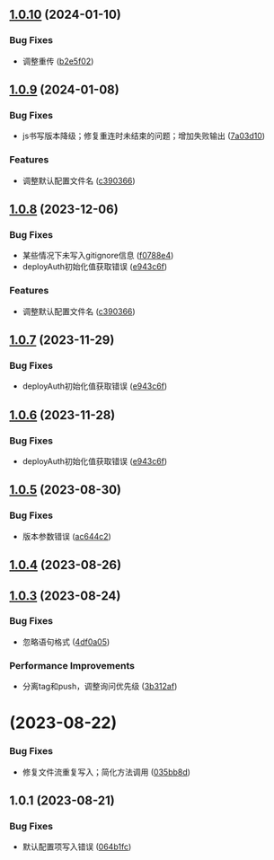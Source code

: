 ## [1.0.10](https://gitee.com/bamtama/my-tools-cli/compare/v1.0.9...v1.0.10) (2024-01-10)


### Bug Fixes

* 调整重传 ([b2e5f02](https://gitee.com/bamtama/my-tools-cli/commits/b2e5f0257b39a34ec47ac9c2700c197345268e45))



## [1.0.9](https://gitee.com/bamtama/my-tools-cli/compare/v1.0.5...v1.0.9) (2024-01-08)


### Bug Fixes

* js书写版本降级；修复重连时未结束的问题；增加失败输出 ([7a03d10](https://gitee.com/bamtama/my-tools-cli/commits/7a03d1053ed44b7db2e3dfc998cb2a57ad48366a))


### Features

* 调整默认配置文件名 ([c390366](https://gitee.com/bamtama/my-tools-cli/commits/c39036641d9ef04bb72dd9b40093c46c514d3594))



## [1.0.8](https://gitee.com/bamtama/my-tools-cli/compare/v1.0.5...v1.0.8) (2023-12-06)


### Bug Fixes

* 某些情况下未写入gitignore信息 ([f0788e4](https://gitee.com/bamtama/my-tools-cli/commits/f0788e4a71e3d00a4cf20fffa3b714d91ee829c9))
* deployAuth初始化值获取错误 ([e943c6f](https://gitee.com/bamtama/my-tools-cli/commits/e943c6feb290e1f32e654cf0fd8dc87a99d1cea7))


### Features

* 调整默认配置文件名 ([c390366](https://gitee.com/bamtama/my-tools-cli/commits/c39036641d9ef04bb72dd9b40093c46c514d3594))



## [1.0.7](https://gitee.com/bamtama/my-tools-cli/compare/v1.0.5...v1.0.7) (2023-11-29)


### Bug Fixes

* deployAuth初始化值获取错误 ([e943c6f](https://gitee.com/bamtama/my-tools-cli/commits/e943c6feb290e1f32e654cf0fd8dc87a99d1cea7))


## [1.0.6](https://gitee.com/bamtama/my-tools-cli/compare/v1.0.5...v1.0.6) (2023-11-28)


### Bug Fixes

* deployAuth初始化值获取错误 ([e943c6f](https://gitee.com/bamtama/my-tools-cli/commits/e943c6feb290e1f32e654cf0fd8dc87a99d1cea7))



## [1.0.5](https://gitee.com/bamtama/my-tools-cli/compare/v1.0.4...v1.0.5) (2023-08-30)


### Bug Fixes

* 版本参数错误 ([ac644c2](https://gitee.com/bamtama/my-tools-cli/commits/ac644c2aafd8cad746a01c7a24ca2ff5792b7ec2))



## [1.0.4](https://gitee.com/bamtama/my-tools-cli/compare/v1.0.3...v1.0.4) (2023-08-26)



## [1.0.3](https://gitee.com/bamtama/my-tools-cli/compare/v1.0.2...v1.0.3) (2023-08-24)


### Bug Fixes

* 忽略语句格式 ([4df0a05](https://gitee.com/bamtama/my-tools-cli/commits/4df0a05ca8c208f3d5a830a6d84f00d0ef9ed53f))


### Performance Improvements

* 分离tag和push，调整询问优先级 ([3b312af](https://gitee.com/bamtama/my-tools-cli/commits/3b312af341ac1b8cf4e08cddf3570fe61d013ef4))



# [](https://gitee.com/bamtama/my-tools-cli/compare/v1.0.1...v) (2023-08-22)


### Bug Fixes

* 修复文件流重复写入；简化方法调用 ([035bb8d](https://gitee.com/bamtama/my-tools-cli/commits/035bb8dc0d1124c96dfcdd27db7bbf1e6f553afb))



## 1.0.1 (2023-08-21)


### Bug Fixes

* 默认配置项写入错误 ([064b1fc](https://gitee.com/bamtama/my-tools-cli/commits/064b1fcd01a3632fe6f1949406b3d066fe386af0))



